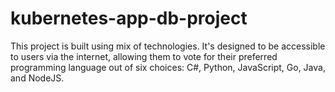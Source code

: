 # kubernetes-app-db-project
This project is built using mix of technologies. It's designed to be accessible to users via the internet, allowing them to vote for their preferred programming language out of six choices: C#, Python, JavaScript, Go, Java, and NodeJS.
